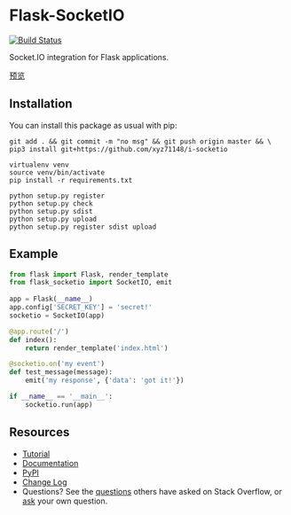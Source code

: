 Flask-SocketIO
==============

[![Build Status](https://travis-ci.org/xyz71148/i_socketio.png?branch=master)](https://travis-ci.org/xyz71148/i_socketio)

Socket.IO integration for Flask applications.

[预览](https://xyz71148.github.io/i_socketio/index.html)

Installation
------------


You can install this package as usual with pip:

    
    git add . && git commit -m "no msg" && git push origin master && \
    pip3 install git+https://github.com/xyz71148/i-socketio
    
    virtualenv venv
    source venv/bin/activate
    pip install -r requirements.txt
    
    python setup.py register
    python setup.py check
    python setup.py sdist
    python setup.py upload
    python setup.py register sdist upload


Example
-------

```py
from flask import Flask, render_template
from flask_socketio import SocketIO, emit
    
app = Flask(__name__)
app.config['SECRET_KEY'] = 'secret!'
socketio = SocketIO(app)

@app.route('/')
def index():
    return render_template('index.html')

@socketio.on('my event')
def test_message(message):
    emit('my response', {'data': 'got it!'})

if __name__ == '__main__':
    socketio.run(app)
```

Resources
---------

- [Tutorial](http://blog.miguelgrinberg.com/post/easy-websockets-with-flask-and-gevent)
- [Documentation](http://flask-socketio.readthedocs.io/en/latest/)
- [PyPI](https://pypi.python.org/pypi/Flask-SocketIO)
- [Change Log](https://github.com/xyz71148/i_socketio/blob/master/CHANGES.md)
- Questions? See the [questions](https://stackoverflow.com/questions/tagged/flask-socketio) others have asked on Stack Overflow, or [ask](https://stackoverflow.com/questions/ask?tags=python+flask-socketio+python-socketio) your own question.

